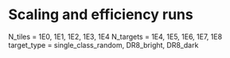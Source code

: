 # Scaling and efficiency runs

N_tiles = 1E0, 1E1, 1E2, 1E3, 1E4
N_targets = 1E4, 1E5, 1E6, 1E7, 1E8
target_type = single_class_random, DR8_bright, DR8_dark
